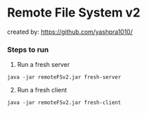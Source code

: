# Remote File System v2
created by: https://github.com/yashpra1010/

### Steps to run
1. Run a fresh server
```
java -jar remoteFSv2.jar fresh-server
```
2. Run a fresh client
```
java -jar remoteFSv2.jar fresh-client
```
